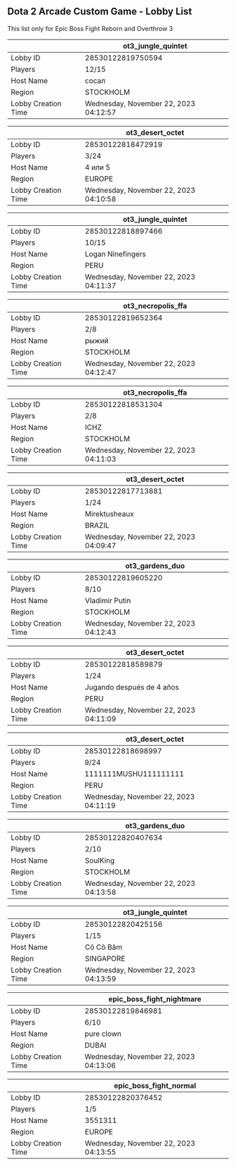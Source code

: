 ## Dota 2 Arcade Custom Game - Lobby List

This list only for Epic Boss Fight Reborn and Overthrow 3

|  | ot3_jungle_quintet |
| ------ | ------ |
| Lobby ID | 28530122819750594 |
| Players | 12/15 |
| Host Name | сосал |
| Region | STOCKHOLM |
| Lobby Creation Time | Wednesday, November 22, 2023 04:12:57 |


|  | ot3_desert_octet |
| ------ | ------ |
| Lobby ID | 28530122818472919 |
| Players | 3/24 |
| Host Name | 4 или 5 |
| Region | EUROPE |
| Lobby Creation Time | Wednesday, November 22, 2023 04:10:58 |


|  | ot3_jungle_quintet |
| ------ | ------ |
| Lobby ID | 28530122818897466 |
| Players | 10/15 |
| Host Name | Logan Ninefingers |
| Region | PERU |
| Lobby Creation Time | Wednesday, November 22, 2023 04:11:37 |


|  | ot3_necropolis_ffa |
| ------ | ------ |
| Lobby ID | 28530122819652364 |
| Players | 2/8 |
| Host Name | рыжий |
| Region | STOCKHOLM |
| Lobby Creation Time | Wednesday, November 22, 2023 04:12:47 |


|  | ot3_necropolis_ffa |
| ------ | ------ |
| Lobby ID | 28530122818531304 |
| Players | 2/8 |
| Host Name | ICHZ |
| Region | STOCKHOLM |
| Lobby Creation Time | Wednesday, November 22, 2023 04:11:03 |


|  | ot3_desert_octet |
| ------ | ------ |
| Lobby ID | 28530122817713881 |
| Players | 1/24 |
| Host Name | Mirektusheaux |
| Region | BRAZIL |
| Lobby Creation Time | Wednesday, November 22, 2023 04:09:47 |


|  | ot3_gardens_duo |
| ------ | ------ |
| Lobby ID | 28530122819605220 |
| Players | 8/10 |
| Host Name | VIаdimir Рutin |
| Region | STOCKHOLM |
| Lobby Creation Time | Wednesday, November 22, 2023 04:12:43 |


|  | ot3_desert_octet |
| ------ | ------ |
| Lobby ID | 28530122818589879 |
| Players | 1/24 |
| Host Name | Jugando después de 4 años |
| Region | PERU |
| Lobby Creation Time | Wednesday, November 22, 2023 04:11:09 |


|  | ot3_desert_octet |
| ------ | ------ |
| Lobby ID | 28530122818698997 |
| Players | 9/24 |
| Host Name | 1111111MUSHU111111111 |
| Region | PERU |
| Lobby Creation Time | Wednesday, November 22, 2023 04:11:19 |


|  | ot3_gardens_duo |
| ------ | ------ |
| Lobby ID | 28530122820407634 |
| Players | 2/10 |
| Host Name | SoulKing |
| Region | STOCKHOLM |
| Lobby Creation Time | Wednesday, November 22, 2023 04:13:58 |


|  | ot3_jungle_quintet |
| ------ | ------ |
| Lobby ID | 28530122820425156 |
| Players | 1/15 |
| Host Name | Cô Cô Băm |
| Region | SINGAPORE |
| Lobby Creation Time | Wednesday, November 22, 2023 04:13:59 |


|  | epic_boss_fight_nightmare |
| ------ | ------ |
| Lobby ID | 28530122819846981 |
| Players | 6/10 |
| Host Name | pure clown |
| Region | DUBAI |
| Lobby Creation Time | Wednesday, November 22, 2023 04:13:06 |


|  | epic_boss_fight_normal |
| ------ | ------ |
| Lobby ID | 28530122820376452 |
| Players | 1/5 |
| Host Name | 3551311 |
| Region | EUROPE |
| Lobby Creation Time | Wednesday, November 22, 2023 04:13:55 |


